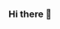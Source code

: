 ### Hi there 👋

<!--
**melchenko/melchenko** is a ✨ _special_ ✨ repository because its `README.md` (this file) appears on your GitHub profile.

Here are some ideas to get you started:

- 🔭 I’m currently studying at Vinnytsia National Technical University
- 🌱 I’m currently learning JAVA
- 👯 I’m looking for a job
- 📫 How to reach me: 3360333@gmail.com
-->
